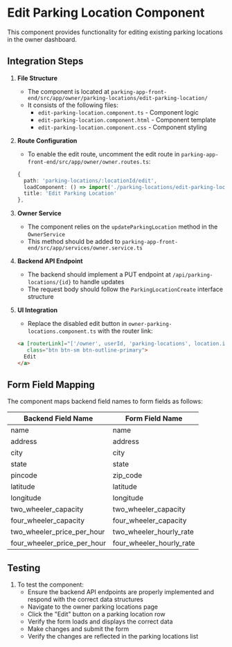 # Edit Parking Location Component

This component provides functionality for editing existing parking locations in the owner dashboard.

## Integration Steps

1. **File Structure**
   - The component is located at `parking-app-front-end/src/app/owner/parking-locations/edit-parking-location/`
   - It consists of the following files:
     - `edit-parking-location.component.ts` - Component logic
     - `edit-parking-location.component.html` - Component template
     - `edit-parking-location.component.css` - Component styling

2. **Route Configuration**
   - To enable the edit route, uncomment the edit route in `parking-app-front-end/src/app/owner/owner.routes.ts`:
   ```typescript
   {
     path: 'parking-locations/:locationId/edit',
     loadComponent: () => import('./parking-locations/edit-parking-location/edit-parking-location.component').then(m => m.EditParkingLocationComponent),
     title: 'Edit Parking Location'
   },
   ```

3. **Owner Service**
   - The component relies on the `updateParkingLocation` method in the `OwnerService`
   - This method should be added to `parking-app-front-end/src/app/services/owner.service.ts`

4. **Backend API Endpoint**
   - The backend should implement a PUT endpoint at `/api/parking-locations/{id}` to handle updates
   - The request body should follow the `ParkingLocationCreate` interface structure

5. **UI Integration**
   - Replace the disabled edit button in `owner-parking-locations.component.ts` with the router link:
   ```html
   <a [routerLink]="['/owner', userId, 'parking-locations', location.id, 'edit']" 
      class="btn btn-sm btn-outline-primary">
     Edit
   </a>
   ```

## Form Field Mapping

The component maps backend field names to form fields as follows:

| Backend Field Name | Form Field Name |
|--------------------|-----------------|
| name | name |
| address | address |
| city | city |
| state | state |
| pincode | zip_code |
| latitude | latitude |
| longitude | longitude |
| two_wheeler_capacity | two_wheeler_capacity |
| four_wheeler_capacity | four_wheeler_capacity |
| two_wheeler_price_per_hour | two_wheeler_hourly_rate |
| four_wheeler_price_per_hour | four_wheeler_hourly_rate |

## Testing

1. To test the component:
   - Ensure the backend API endpoints are properly implemented and respond with the correct data structures
   - Navigate to the owner parking locations page
   - Click the "Edit" button on a parking location row
   - Verify the form loads and displays the correct data
   - Make changes and submit the form
   - Verify the changes are reflected in the parking locations list 